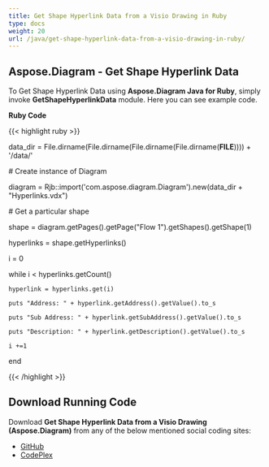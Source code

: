 ```yaml
---
title: Get Shape Hyperlink Data from a Visio Drawing in Ruby
type: docs
weight: 20
url: /java/get-shape-hyperlink-data-from-a-visio-drawing-in-ruby/
---
```


## **Aspose.Diagram - Get Shape Hyperlink Data**
To Get Shape Hyperlink Data using **Aspose.Diagram Java for Ruby**, simply invoke **GetShapeHyperlinkData** module. Here you can see example code.

**Ruby Code**

{{< highlight ruby >}}

 data_dir = File.dirname(File.dirname(File.dirname(File.dirname(__FILE__)))) + '/data/'

\# Create instance of Diagram

diagram = Rjb::import('com.aspose.diagram.Diagram').new(data_dir + "Hyperlinks.vdx")

\# Get a particular shape

shape = diagram.getPages().getPage("Flow 1").getShapes().getShape(1)

hyperlinks = shape.getHyperlinks()

i = 0

while i < hyperlinks.getCount()

    hyperlink = hyperlinks.get(i)

    puts "Address: " + hyperlink.getAddress().getValue().to_s

    puts "Sub Address: " + hyperlink.getSubAddress().getValue().to_s

    puts "Description: " + hyperlink.getDescription().getValue().to_s

    i +=1

end

{{< /highlight >}}
## **Download Running Code**
Download **Get Shape Hyperlink Data from a Visio Drawing (Aspose.Diagram)** from any of the below mentioned social coding sites:

- [GitHub](https://github.com/asposediagram/Aspose.Diagram-for-Java/blob/master/Plugins/Aspose_Diagram_Java_for_Ruby/lib/asposediagramjava/Hyperlinks/getshapehyperlinkdata.rb)
- [CodePlex](https://asposediagramjavaruby.codeplex.com/SourceControl/latest#lib/asposediagramjava/Hyperlinks/getshapehyperlinkdata.rb)
